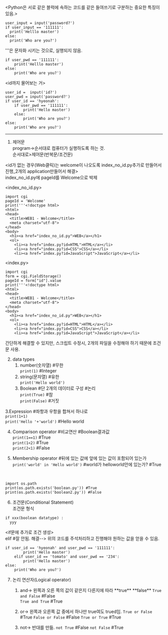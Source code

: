 <Python은 서로 같은 블럭에 속하는 코드를 같은 들여쓰기로 구분하는 중요한 특징이 있음.><br>
  ```
user_input = input('password?')
if user_input == '111111':
    print('Helllo master')
else:
    print('Who are you?')
  ```
  
'''은 문자화 시키는 것으로, 실행되지 않음.<br>
```
if user_pwd == '111111':
    print('Helllo master')
else:
    print('Who are you?')
```

<id까지 물어보는 거><br>
```
user_id =  input('id?')
user_pwd = input('password?')
if user_id == 'hyeonah':
    if user_pwd == '111111':
        print('Hello master')
    else:
        print('Who are you?')
else:
    print('Who are you?')
```
- - -

1. 제어문<br>
program->순서대로 컴퓨터가 실행하도록 하는 것.<br>
순서대로>제어문(반복문/조건문)<br>

<id가 없는 경우(Web클릭)는 welcome이 나오도록 index_no_id.py추가로 만들어서 진행_2개의 application만들어서 해결><br>
index_no_id.py에 pageId를 Welcome으로 박제<br>

<index_no_id.py>  
```
import cgi  
pageId = 'Welcome'  
print('''<!doctype html>  
<html>  
<head>  
  <title>WEB1 - Welcome</title>  
  <meta charset="utf-8">  
</head>  
<body>  
  <h1><a href="index_no_id.py">WEB</a></h1>  
  <ol>  
    <li><a href="index.py?id=HTML">HTML</a></li>  
    <li><a href="index.py?id=CSS">CSS</a></li>  
    <li><a href="index.py?id=JavaScript">JavaScript</a></li>  
```
<index.py>  
```
import cgi  
form = cgi.FieldStorage()  
pageId = form["id"].value  
print('''<!doctype html>  
<html>  
<head>  
  <title>WEB1 - Welcome</title>  
  <meta charset="utf-8">  
</head>  
<body>  
  <h1><a href="index_no_id.py">WEB</a></h1>  
  <ol>  
    <li><a href="index.py?id=HTML">HTML</a></li>  
    <li><a href="index.py?id=CSS">CSS</a></li>  
    <li><a href="index.py?id=JavaScript">JavaScript</a></li>  
```
간단하게 해결할 수 있지만, 스크립트 수정시, 2개의 파일을 수정해야 하기 때문에 조건문 사용.<br>


2. data types<br>
    1) number(숫자열) #무한<br>
`print(1)` #Integer<br>
    2) string(문자열) #유한<br>
`print('Hello world')`<br>
    3) Boolean #단 2개의 데이터로 구성 #논리<br>
`print(True)` #참<br>
`print(False)` #거짓<br>

3.Expression #좌항과 우항을 합쳐서 하나로<br>
`print(1+1)`<br>
`print('Hello '+'world')` #Hello world<br>

4. Comparison operator #비교연산 #Boolean결과값<br>
`print(1==1)` #True<br>
`print(1<2)` #True<br>
`print(2<1)` #False<br>

5. Membership operator #뒤에 있는 값에 앞에 있는 값이 포함되어 있는가<br>
`print('world' in 'Hello world')` #world가 helloworld안에 있는가? #True<br>

<python3 check exist file in directory><br>
```
import os.path
print(os.path.exists('boolean.py')) #True
print(os.path.exists('boolean2.py')) #False
```

6. 조건문(Conditional Statement)<br>
조건문 형식<br>
  ```
if xxx(boolean datatype) :
    yyy
```
<if문에 추가로 조건 생성><br>
elif #잘 안됨. 해결--> 위의 코드를 주석처리하고 진행해야 원하는 값을 얻을 수 있음.
```
if user_id == 'hyeonah' and user_pwd == '111111':
        print('Hello master')
    elif user_id == 'tomato' and user_pwd == '234':
        print('Hello master')
else:
    print('Who are you?')
```


7. 논리 연산자(Logical operator)<br>
    1) and-> 왼쪽과 오른 쪽의 값이 같은지 다른지에 따라 \*\*true\*\* \*\*false\*\*
`True and False` #False<br>
`True and True` #True<br>

    2) or-> 왼쪽과 오른쪽 값 중에서 하나만 true여도 trued임.
`True or False` #True
`False or False` #False
`True or True` #True

    3) not-> 반대를 만듦.
`not True` #False
`not False` #True
  


